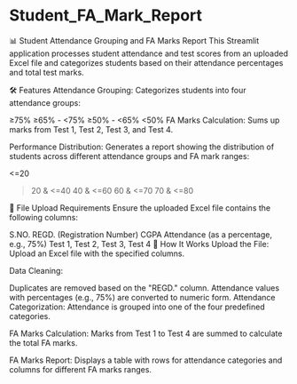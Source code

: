 # Student_FA_Mark_Report

📊 Student Attendance Grouping and FA Marks Report
This Streamlit application processes student attendance and test scores from an uploaded Excel file and categorizes students based on their attendance percentages and total test marks.

🛠️ Features
Attendance Grouping: Categorizes students into four attendance groups:

≥75%
≥65% - <75%
≥50% - <65%
<50%
FA Marks Calculation: Sums up marks from Test 1, Test 2, Test 3, and Test 4.

Performance Distribution: Generates a report showing the distribution of students across different attendance groups and FA mark ranges:

<=20
>20 & <=40
>40 & <=60
>60 & <=70
>70 & <=80

📂 File Upload Requirements
Ensure the uploaded Excel file contains the following columns:

S.NO.
REGD. (Registration Number)
CGPA
Attendance (as a percentage, e.g., 75%)
Test 1, Test 2, Test 3, Test 4
🚀 How It Works
Upload the File:
Upload an Excel file with the specified columns.

Data Cleaning:

Duplicates are removed based on the "REGD." column.
Attendance values with percentages (e.g., 75%) are converted to numeric form.
Attendance Categorization:
Attendance is grouped into one of the four predefined categories.

FA Marks Calculation:
Marks from Test 1 to Test 4 are summed to calculate the total FA marks.

FA Marks Report:
Displays a table with rows for attendance categories and columns for different FA marks ranges.
